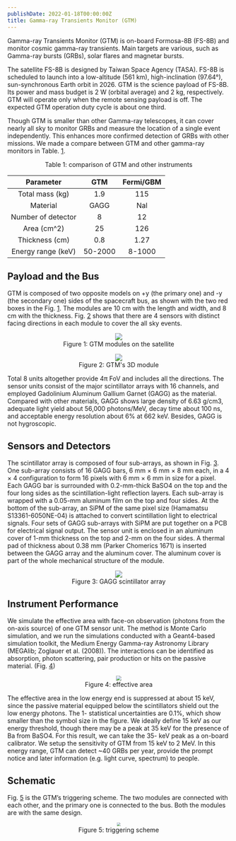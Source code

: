 ```yaml
---
publishDate: 2022-01-18T00:00:00Z
title: Gamma-ray Transients Monitor (GTM)
---
```


Gamma-ray Transients Monitor (GTM) is on-board Formosa-8B (FS-8B) and monitor cosmic gamma-ray transients. Main targets are various, such as Gamma-ray bursts (GRBs), solar flares and magnetar bursts. 

The satellite FS-8B is designed by Taiwan Space Agency (TASA). FS-8B is scheduled to launch into a low-altitude (561 km), high-inclination (97.64°), sun-synchronous Earth orbit in 2026. GTM is the science payload of FS-8B. Its power and mass budget is 2 W (orbital average) and 2 kg, respectively. GTM will operate only when the remote sensing payload is off. The expected GTM operation duty cycle is about one third. 

Though GTM is smaller than other Gamma-ray telescopes, it can cover nearly all sky to monitor GRBs and measure the location of a single event independently. This enhances more confirmed detection of GRBs with other missions. We made a compare between GTM and other gamma-ray monitors in Table. [1](#tab1).

<p>
    <figure class="image" align="center">
        <a name="tab1"></a>
        <figcaption>Table 1: comparison of GTM and other instruments</figcaption>
    </figure>
</p>

| Parameter                     | GTM     | Fermi/GBM |
| :---------------------------: | :-----: | :-------: |
| Total mass (kg)               | 1.9     | 115       |
| Material                      | GAGG    | Nal       |
| Number of detector            | 8       | 12        |
| Area (cm^2)                   | 25      | 126       |
| Thickness (cm)                | 0.8     | 1.27      |
| Energy range (keV)            | 50-2000 | 8-1000    |

## Payload and the Bus

GTM is composed of two opposite models on +y (the primary one) and -y (the secondary one) sides of the spacecraft bus, as shown with the two red boxes in the Fig. [1](#fig1). The modules are 10 cm with the length and width, and 8 cm with the thickness. Fig. [2](#fig2) shows that there are 4 sensors with distinct facing directions in each module to cover the all sky events. 

<p>
    <figure class="image" align="center">
        <a name="fig1"></a>
        <center><img src="/images/satellite.png"/></a></center>
        <figcaption>Figure 1: GTM modules on the satellite</figcaption>
    </figure>
</p>

<p>
    <figure class="image" align="center">
        <a name="fig2"></a>
        <center><img src="/images/module.png"/></a></center>
        <figcaption>Figure 2: GTM's 3D module</figcaption>
    </figure>
</p>

Total 8 units altogether provide 4π FoV and includes all the directions.  The sensor units consist of the major scintillator arrays with 16 channels, and employed Gadolinium Aluminum Gallium Garnet (GAGG) as the material. Compared with other materials, GAGG shows large density of 6.63 g/cm3, adequate light yield about 56,000 photons/MeV, decay time about 100 ns, and acceptable energy resolution about 6% at 662 keV. Besides, GAGG is not hygroscopic.

## Sensors and Detectors

The scintillator array is composed of four sub-arrays, as shown in Fig. [3](#fig3). One sub-array consists of 16 GAGG bars, 6 mm × 6 mm × 8 mm each, in a 4 × 4 configuration to form 16 pixels with 6 mm × 6 mm in size for a pixel. Each GAGG bar is surrounded with 0.2-mm-thick BaSO4 on the top and the four long sides as the scintillation-light reflection layers. Each sub-array is wrapped with a 0.05-mm aluminum film on the top and four sides. At the bottom of the sub-array, an SiPM of the same pixel size (Hamamatsu S13361-6050NE-04) is attached to convert scintillation light to electrical signals. Four sets of GAGG sub-arrays with SiPM are put together on a PCB for electrical signal output. The sensor unit is enclosed in an aluminum cover of 1-mm thickness on the top and 2-mm on the four sides. A thermal pad of thickness about 0.38 mm (Parker Chomerics 1671) is inserted between the GAGG array and the aluminum cover. The aluminum cover is part of the whole mechanical structure of the module. 

<p>
    <figure class="image" align="center">
        <a name="fig3"></a>
        <center><img src="/images/gagg.png"/></a></center>
        <figcaption>Figure 3: GAGG scintillator array</figcaption>
    </figure>
</p>

## Instrument Performance

We simulate the effective area with face-on observation (photons from the on-axis source) of one GTM sensor unit. The method is Monte Carlo simulation, and we run the simulations conducted with a Geant4-based simulation toolkit, the Medium Energy Gamma-ray Astronomy Library (MEGAlib; Zoglauer et al. (2008)). The interactions can be identified as absorption, photon scattering, pair production or hits on the passive material. (Fig. [4](#fig4)) 

<p>
    <figure class="image" align="center">
        <a name="fig4"></a>
        <center><img src="/images/effarea.png" style="zoom:70%"/></a></center>
        <figcaption>Figure 4: effective area</figcaption>
    </figure>
</p>

The effective area in the low energy end is suppressed at about 15 keV,  since the passive material equipped below the scintillators shield out the low energy photons. The 1-    statistical uncertainties are 0.1%, which show smaller than the symbol size in the figure. We ideally define 15 keV as our energy threshold, though there may be a peak at 35 keV for the presence of Ba from BaSO4. For this result, we can take the 35- keV peak as a on-board calibrator. We setup the sensitivity of GTM from 15 keV to 2 MeV. In this energy range, GTM can detect ~40 GRBs per year, provide the prompt notice and later information (e.g. light curve, spectrum) to people.

## Schematic

Fig. [5](#fig5) is the GTM’s triggering scheme. The two modules are connected with each other, and the primary one is connected to the bus. Both the modules are with the same design.

<p>
    <figure class="image" align="center">
        <a name="fig5"></a>
        <center><img src="/images/try.jpeg" style="zoom:50%"/></a></center>
        <figcaption>Figure 5: triggering scheme</figcaption>
    </figure>
</p>

